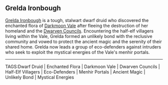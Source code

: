 ## Grelda Ironbough

[Grelda Ironbough](../People/Grelda_Ironbough.md) is a tough, stalwart dwarf druid who discovered the enchanted flora of [Darkmoon Vale](../Places/Darkmoon_Vale.md) after fleeing the destruction of her homeland and the [Dwarven Councils](Dwarven%20Councils.md). Encountering the half-elf villagers living within the Vale, Grelda formed an unlikely bond with the reclusive community and vowed to protect the ancient magic and the serenity of their shared home. Grelda now leads a group of eco-defenders against intruders who seek to exploit the mystical energies of the Vale's menhir portals.



---

TAGS:Dwarf Druid | Enchanted Flora | Darkmoon Vale | Dwarven Councils | Half-Elf Villagers | Eco-Defenders | Menhir Portals | Ancient Magic | Unlikely Bond | Mystical Energies
